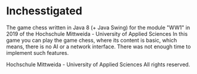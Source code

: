 # Inchesstigated

The game chess written in Java 8 (+ Java Swing) for the module "WW1" in 2019 of the Hochschule Mittweida - University of Applied Sciences
In this game you can play the game chess, where its content is basic, which means, there is no AI or a network interface. There was not
enough time to implement such features.

Hochschule Mittweida - University of Applied Sciences
All rights reserved.
